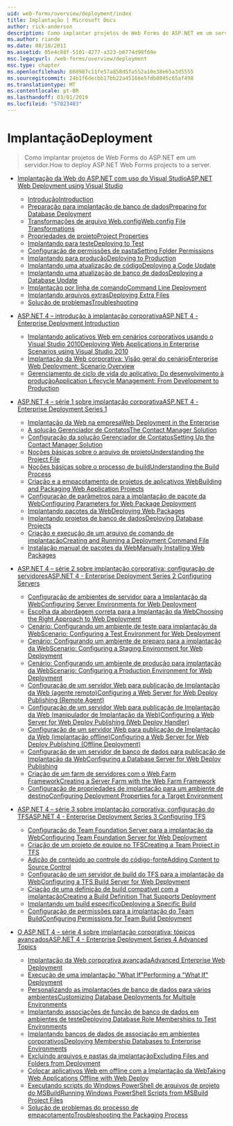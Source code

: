 ```yaml
---
uid: web-forms/overview/deployment/index
title: Implantação | Microsoft Docs
author: rick-anderson
description: Como implantar projetos de Web Forms do ASP.NET em um servidor.
ms.author: riande
ms.date: 08/18/2011
ms.assetid: 05e4c88f-5101-4277-a323-b6774d98f69e
msc.legacyurl: /web-forms/overview/deployment
msc.type: chapter
ms.openlocfilehash: 660987c11fe57a858d5fa552a10e38e65a3d5555
ms.sourcegitcommit: 24b1f6decbb17bb22a45166e5fdb0845c65af498
ms.translationtype: MT
ms.contentlocale: pt-BR
ms.lasthandoff: 03/01/2019
ms.locfileid: "57023403"
---
```

<a name="deployment"></a><span data-ttu-id="0b013-103">Implantação</span><span class="sxs-lookup"><span data-stu-id="0b013-103">Deployment</span></span>
====================
> <span data-ttu-id="0b013-104">Como implantar projetos de Web Forms do ASP.NET em um servidor.</span><span class="sxs-lookup"><span data-stu-id="0b013-104">How to deploy ASP.NET Web Forms projects to a server.</span></span>


- [<span data-ttu-id="0b013-105">Implantação da Web do ASP.NET com uso do Visual Studio</span><span class="sxs-lookup"><span data-stu-id="0b013-105">ASP.NET Web Deployment using Visual Studio</span></span>](visual-studio-web-deployment/index.md)

    - [<span data-ttu-id="0b013-106">Introdução</span><span class="sxs-lookup"><span data-stu-id="0b013-106">Introduction</span></span>](visual-studio-web-deployment/introduction.md)
    - [<span data-ttu-id="0b013-107">Preparação para implantação de banco de dados</span><span class="sxs-lookup"><span data-stu-id="0b013-107">Preparing for Database Deployment</span></span>](visual-studio-web-deployment/preparing-databases.md)
    - [<span data-ttu-id="0b013-108">Transformações de arquivo Web.config</span><span class="sxs-lookup"><span data-stu-id="0b013-108">Web.config File Transformations</span></span>](visual-studio-web-deployment/web-config-transformations.md)
    - [<span data-ttu-id="0b013-109">Propriedades de projeto</span><span class="sxs-lookup"><span data-stu-id="0b013-109">Project Properties</span></span>](visual-studio-web-deployment/project-properties.md)
    - [<span data-ttu-id="0b013-110">Implantando para teste</span><span class="sxs-lookup"><span data-stu-id="0b013-110">Deploying to Test</span></span>](visual-studio-web-deployment/deploying-to-iis.md)
    - [<span data-ttu-id="0b013-111">Configuração de permissões de pasta</span><span class="sxs-lookup"><span data-stu-id="0b013-111">Setting Folder Permissions</span></span>](visual-studio-web-deployment/setting-folder-permissions.md)
    - [<span data-ttu-id="0b013-112">Implantando para produção</span><span class="sxs-lookup"><span data-stu-id="0b013-112">Deploying to Production</span></span>](visual-studio-web-deployment/deploying-to-production.md)
    - [<span data-ttu-id="0b013-113">Implantando uma atualização de código</span><span class="sxs-lookup"><span data-stu-id="0b013-113">Deploying a Code Update</span></span>](visual-studio-web-deployment/deploying-a-code-update.md)
    - [<span data-ttu-id="0b013-114">Implantando uma atualização de banco de dados</span><span class="sxs-lookup"><span data-stu-id="0b013-114">Deploying a Database Update</span></span>](visual-studio-web-deployment/deploying-a-database-update.md)
    - [<span data-ttu-id="0b013-115">Implantação por linha de comando</span><span class="sxs-lookup"><span data-stu-id="0b013-115">Command Line Deployment</span></span>](visual-studio-web-deployment/command-line-deployment.md)
    - [<span data-ttu-id="0b013-116">Implantando arquivos extras</span><span class="sxs-lookup"><span data-stu-id="0b013-116">Deploying Extra Files</span></span>](visual-studio-web-deployment/deploying-extra-files.md)
    - [<span data-ttu-id="0b013-117">Solução de problemas</span><span class="sxs-lookup"><span data-stu-id="0b013-117">Troubleshooting</span></span>](visual-studio-web-deployment/troubleshooting.md)
- [<span data-ttu-id="0b013-118">ASP.NET 4 – introdução à implantação corporativa</span><span class="sxs-lookup"><span data-stu-id="0b013-118">ASP.NET 4 - Enterprise Deployment Introduction</span></span>](deploying-web-applications-in-enterprise-scenarios/index.md)

    - [<span data-ttu-id="0b013-119">Implantando aplicativos Web em cenários corporativos usando o Visual Studio 2010</span><span class="sxs-lookup"><span data-stu-id="0b013-119">Deploying Web Applications in Enterprise Scenarios using Visual Studio 2010</span></span>](deploying-web-applications-in-enterprise-scenarios/deploying-web-applications-in-enterprise-scenarios.md)
    - [<span data-ttu-id="0b013-120">Implantação da Web corporativa: Visão geral do cenário</span><span class="sxs-lookup"><span data-stu-id="0b013-120">Enterprise Web Deployment: Scenario Overview</span></span>](deploying-web-applications-in-enterprise-scenarios/enterprise-web-deployment-scenario-overview.md)
    - [<span data-ttu-id="0b013-121">Gerenciamento de ciclo de vida do aplicativo: Do desenvolvimento à produção</span><span class="sxs-lookup"><span data-stu-id="0b013-121">Application Lifecycle Management: From Development to Production</span></span>](deploying-web-applications-in-enterprise-scenarios/application-lifecycle-management-from-development-to-production.md)
- [<span data-ttu-id="0b013-122">ASP.NET 4 – série 1 sobre implantação corporativa</span><span class="sxs-lookup"><span data-stu-id="0b013-122">ASP.NET 4 - Enterprise Deployment Series 1</span></span>](web-deployment-in-the-enterprise/index.md)

    - [<span data-ttu-id="0b013-123">Implantação da Web na empresa</span><span class="sxs-lookup"><span data-stu-id="0b013-123">Web Deployment in the Enterprise</span></span>](web-deployment-in-the-enterprise/web-deployment-in-the-enterprise.md)
    - [<span data-ttu-id="0b013-124">A solução Gerenciador de Contatos</span><span class="sxs-lookup"><span data-stu-id="0b013-124">The Contact Manager Solution</span></span>](web-deployment-in-the-enterprise/the-contact-manager-solution.md)
    - [<span data-ttu-id="0b013-125">Configuração da solução Gerenciador de Contatos</span><span class="sxs-lookup"><span data-stu-id="0b013-125">Setting Up the Contact Manager Solution</span></span>](web-deployment-in-the-enterprise/setting-up-the-contact-manager-solution.md)
    - [<span data-ttu-id="0b013-126">Noções básicas sobre o arquivo de projeto</span><span class="sxs-lookup"><span data-stu-id="0b013-126">Understanding the Project File</span></span>](web-deployment-in-the-enterprise/understanding-the-project-file.md)
    - [<span data-ttu-id="0b013-127">Noções básicas sobre o processo de build</span><span class="sxs-lookup"><span data-stu-id="0b013-127">Understanding the Build Process</span></span>](web-deployment-in-the-enterprise/understanding-the-build-process.md)
    - [<span data-ttu-id="0b013-128">Criação e a empacotamento de projetos de aplicativos Web</span><span class="sxs-lookup"><span data-stu-id="0b013-128">Building and Packaging Web Application Projects</span></span>](web-deployment-in-the-enterprise/building-and-packaging-web-application-projects.md)
    - [<span data-ttu-id="0b013-129">Configuração de parâmetros para a implantação de pacote da Web</span><span class="sxs-lookup"><span data-stu-id="0b013-129">Configuring Parameters for Web Package Deployment</span></span>](web-deployment-in-the-enterprise/configuring-parameters-for-web-package-deployment.md)
    - [<span data-ttu-id="0b013-130">Implantando pacotes da Web</span><span class="sxs-lookup"><span data-stu-id="0b013-130">Deploying Web Packages</span></span>](web-deployment-in-the-enterprise/deploying-web-packages.md)
    - [<span data-ttu-id="0b013-131">Implantando projetos de banco de dados</span><span class="sxs-lookup"><span data-stu-id="0b013-131">Deploying Database Projects</span></span>](web-deployment-in-the-enterprise/deploying-database-projects.md)
    - [<span data-ttu-id="0b013-132">Criação e execução de um arquivo de comando de implantação</span><span class="sxs-lookup"><span data-stu-id="0b013-132">Creating and Running a Deployment Command File</span></span>](web-deployment-in-the-enterprise/creating-and-running-a-deployment-command-file.md)
    - [<span data-ttu-id="0b013-133">Instalação manual de pacotes da Web</span><span class="sxs-lookup"><span data-stu-id="0b013-133">Manually Installing Web Packages</span></span>](web-deployment-in-the-enterprise/manually-installing-web-packages.md)
- [<span data-ttu-id="0b013-134">ASP.NET 4 – série 2 sobre implantação corporativa: configuração de servidores</span><span class="sxs-lookup"><span data-stu-id="0b013-134">ASP.NET 4 - Enterprise Deployment Series 2 Configuring Servers</span></span>](configuring-server-environments-for-web-deployment/index.md)

    - [<span data-ttu-id="0b013-135">Configuração de ambientes de servidor para a Implantação da Web</span><span class="sxs-lookup"><span data-stu-id="0b013-135">Configuring Server Environments for Web Deployment</span></span>](configuring-server-environments-for-web-deployment/configuring-server-environments-for-web-deployment.md)
    - [<span data-ttu-id="0b013-136">Escolha da abordagem correta para a Implantação da Web</span><span class="sxs-lookup"><span data-stu-id="0b013-136">Choosing the Right Approach to Web Deployment</span></span>](configuring-server-environments-for-web-deployment/choosing-the-right-approach-to-web-deployment.md)
    - [<span data-ttu-id="0b013-137">Cenário: Configurando um ambiente de teste para implantação da Web</span><span class="sxs-lookup"><span data-stu-id="0b013-137">Scenario: Configuring a Test Environment for Web Deployment</span></span>](configuring-server-environments-for-web-deployment/scenario-configuring-a-test-environment-for-web-deployment.md)
    - [<span data-ttu-id="0b013-138">Cenário: Configurando um ambiente de preparo para a implantação da Web</span><span class="sxs-lookup"><span data-stu-id="0b013-138">Scenario: Configuring a Staging Environment for Web Deployment</span></span>](configuring-server-environments-for-web-deployment/scenario-configuring-a-staging-environment-for-web-deployment.md)
    - [<span data-ttu-id="0b013-139">Cenário: Configurando um ambiente de produção para implantação da Web</span><span class="sxs-lookup"><span data-stu-id="0b013-139">Scenario: Configuring a Production Environment for Web Deployment</span></span>](configuring-server-environments-for-web-deployment/scenario-configuring-a-production-environment-for-web-deployment.md)
    - [<span data-ttu-id="0b013-140">Configuração de um servidor Web para publicação de Implantação da Web (agente remoto)</span><span class="sxs-lookup"><span data-stu-id="0b013-140">Configuring a Web Server for Web Deploy Publishing (Remote Agent)</span></span>](configuring-server-environments-for-web-deployment/configuring-a-web-server-for-web-deploy-publishing-remote-agent.md)
    - [<span data-ttu-id="0b013-141">Configuração de um servidor Web para publicação de Implantação da Web (manipulador de Implantação da Web)</span><span class="sxs-lookup"><span data-stu-id="0b013-141">Configuring a Web Server for Web Deploy Publishing (Web Deploy Handler)</span></span>](configuring-server-environments-for-web-deployment/configuring-a-web-server-for-web-deploy-publishing-web-deploy-handler.md)
    - [<span data-ttu-id="0b013-142">Configuração de um servidor Web para publicação de Implantação da Web (implantação offline)</span><span class="sxs-lookup"><span data-stu-id="0b013-142">Configuring a Web Server for Web Deploy Publishing (Offline Deployment)</span></span>](configuring-server-environments-for-web-deployment/configuring-a-web-server-for-web-deploy-publishing-offline-deployment.md)
    - [<span data-ttu-id="0b013-143">Configuração de um servidor de banco de dados para publicação de Implantação da Web</span><span class="sxs-lookup"><span data-stu-id="0b013-143">Configuring a Database Server for Web Deploy Publishing</span></span>](configuring-server-environments-for-web-deployment/configuring-a-database-server-for-web-deploy-publishing.md)
    - [<span data-ttu-id="0b013-144">Criação de um farm de servidores com o Web Farm Framework</span><span class="sxs-lookup"><span data-stu-id="0b013-144">Creating a Server Farm with the Web Farm Framework</span></span>](configuring-server-environments-for-web-deployment/creating-a-server-farm-with-the-web-farm-framework.md)
    - [<span data-ttu-id="0b013-145">Configuração de propriedades de implantação para um ambiente de destino</span><span class="sxs-lookup"><span data-stu-id="0b013-145">Configuring Deployment Properties for a Target Environment</span></span>](configuring-server-environments-for-web-deployment/configuring-deployment-properties-for-a-target-environment.md)
- [<span data-ttu-id="0b013-146">ASP.NET 4 – série 3 sobre implantação corporativa: configuração do TFS</span><span class="sxs-lookup"><span data-stu-id="0b013-146">ASP.NET 4 - Enterprise Deployment Series 3 Configuring TFS</span></span>](configuring-team-foundation-server-for-web-deployment/index.md)

    - [<span data-ttu-id="0b013-147">Configuração do Team Foundation Server para a implantação da Web</span><span class="sxs-lookup"><span data-stu-id="0b013-147">Configuring Team Foundation Server for Web Deployment</span></span>](configuring-team-foundation-server-for-web-deployment/configuring-team-foundation-server-for-web-deployment.md)
    - [<span data-ttu-id="0b013-148">Criação de um projeto de equipe no TFS</span><span class="sxs-lookup"><span data-stu-id="0b013-148">Creating a Team Project in TFS</span></span>](configuring-team-foundation-server-for-web-deployment/creating-a-team-project-in-tfs.md)
    - [<span data-ttu-id="0b013-149">Adição de conteúdo ao controle do código-fonte</span><span class="sxs-lookup"><span data-stu-id="0b013-149">Adding Content to Source Control</span></span>](configuring-team-foundation-server-for-web-deployment/adding-content-to-source-control.md)
    - [<span data-ttu-id="0b013-150">Configuração de um servidor de build do TFS para a implantação da Web</span><span class="sxs-lookup"><span data-stu-id="0b013-150">Configuring a TFS Build Server for Web Deployment</span></span>](configuring-team-foundation-server-for-web-deployment/configuring-a-tfs-build-server-for-web-deployment.md)
    - [<span data-ttu-id="0b013-151">Criação de uma definição de build compatível com a implantação</span><span class="sxs-lookup"><span data-stu-id="0b013-151">Creating a Build Definition That Supports Deployment</span></span>](configuring-team-foundation-server-for-web-deployment/creating-a-build-definition-that-supports-deployment.md)
    - [<span data-ttu-id="0b013-152">Implantando um build específico</span><span class="sxs-lookup"><span data-stu-id="0b013-152">Deploying a Specific Build</span></span>](configuring-team-foundation-server-for-web-deployment/deploying-a-specific-build.md)
    - [<span data-ttu-id="0b013-153">Configuração de permissões para a implantação do Team Build</span><span class="sxs-lookup"><span data-stu-id="0b013-153">Configuring Permissions for Team Build Deployment</span></span>](configuring-team-foundation-server-for-web-deployment/configuring-permissions-for-team-build-deployment.md)
- [<span data-ttu-id="0b013-154">O ASP.NET 4 – série 4 sobre implantação corporativa: tópicos avançados</span><span class="sxs-lookup"><span data-stu-id="0b013-154">ASP.NET 4 - Enterprise Deployment Series 4 Advanced Topics</span></span>](advanced-enterprise-web-deployment/index.md)

    - [<span data-ttu-id="0b013-155">Implantação da Web corporativa avançada</span><span class="sxs-lookup"><span data-stu-id="0b013-155">Advanced Enterprise Web Deployment</span></span>](advanced-enterprise-web-deployment/advanced-enterprise-web-deployment.md)
    - [<span data-ttu-id="0b013-156">Execução de uma implantação "What If"</span><span class="sxs-lookup"><span data-stu-id="0b013-156">Performing a "What If" Deployment</span></span>](advanced-enterprise-web-deployment/performing-a-what-if-deployment.md)
    - [<span data-ttu-id="0b013-157">Personalizando as implantações de banco de dados para vários ambientes</span><span class="sxs-lookup"><span data-stu-id="0b013-157">Customizing Database Deployments for Multiple Environments</span></span>](advanced-enterprise-web-deployment/customizing-database-deployments-for-multiple-environments.md)
    - [<span data-ttu-id="0b013-158">Implantando associações de função de banco de dados em ambientes de teste</span><span class="sxs-lookup"><span data-stu-id="0b013-158">Deploying Database Role Memberships to Test Environments</span></span>](advanced-enterprise-web-deployment/deploying-database-role-memberships-to-test-environments.md)
    - [<span data-ttu-id="0b013-159">Implantando bancos de dados de associação em ambientes corporativos</span><span class="sxs-lookup"><span data-stu-id="0b013-159">Deploying Membership Databases to Enterprise Environments</span></span>](advanced-enterprise-web-deployment/deploying-membership-databases-to-enterprise-environments.md)
    - [<span data-ttu-id="0b013-160">Excluindo arquivos e pastas da implantação</span><span class="sxs-lookup"><span data-stu-id="0b013-160">Excluding Files and Folders from Deployment</span></span>](advanced-enterprise-web-deployment/excluding-files-and-folders-from-deployment.md)
    - [<span data-ttu-id="0b013-161">Colocar aplicativos Web em offline com a Implantação da Web</span><span class="sxs-lookup"><span data-stu-id="0b013-161">Taking Web Applications Offline with Web Deploy</span></span>](advanced-enterprise-web-deployment/taking-web-applications-offline-with-web-deploy.md)
    - [<span data-ttu-id="0b013-162">Executando scripts do Windows PowerShell de arquivos de projeto do MSBuild</span><span class="sxs-lookup"><span data-stu-id="0b013-162">Running Windows PowerShell Scripts from MSBuild Project Files</span></span>](advanced-enterprise-web-deployment/running-windows-powershell-scripts-from-msbuild-project-files.md)
    - [<span data-ttu-id="0b013-163">Solução de problemas do processo de empacotamento</span><span class="sxs-lookup"><span data-stu-id="0b013-163">Troubleshooting the Packaging Process</span></span>](advanced-enterprise-web-deployment/troubleshooting-the-packaging-process.md)
